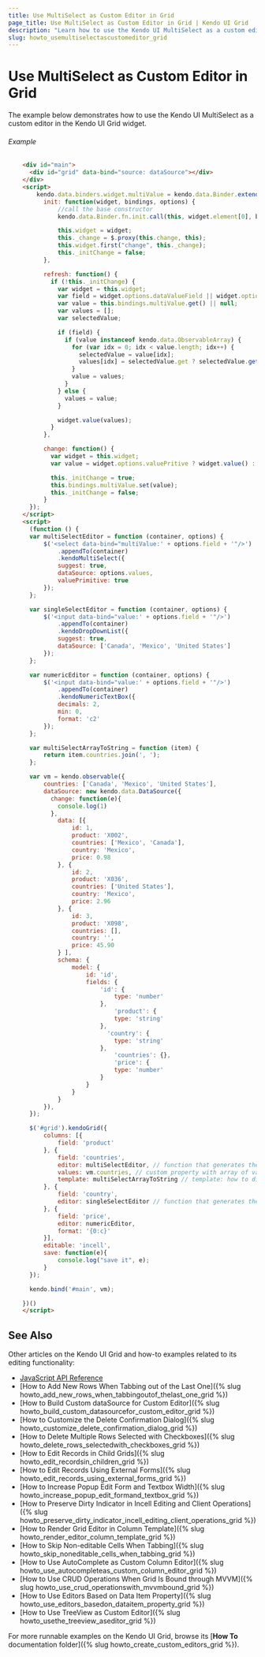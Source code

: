 ```yaml
---
title: Use MultiSelect as Custom Editor in Grid
page_title: Use MultiSelect as Custom Editor in Grid | Kendo UI Grid
description: "Learn how to use the Kendo UI MultiSelect as a custom editor in the Kendo UI Grid widget."
slug: howto_usemultiselectascustomeditor_grid
---
```


# Use MultiSelect as Custom Editor in Grid

The example below demonstrates how to use the Kendo UI MultiSelect as a custom editor in the Kendo UI Grid widget.

###### Example

```html
    <div id="main">
      <div id="grid" data-bind="source: dataSource"></div>
    </div>
    <script>
        kendo.data.binders.widget.multiValue = kendo.data.Binder.extend({
          init: function(widget, bindings, options) {
              //call the base constructor
              kendo.data.Binder.fn.init.call(this, widget.element[0], bindings, options);

              this.widget = widget;
              this._change = $.proxy(this.change, this);
              this.widget.first("change", this._change);
              this._initChange = false;
          },

          refresh: function() {
            if (!this._initChange) {
              var widget = this.widget;
              var field = widget.options.dataValueField || widget.options.dataTextField;
              var value = this.bindings.multiValue.get() || null;
              var values = [];
              var selectedValue;

              if (field) {
                if (value instanceof kendo.data.ObservableArray) {
                  for (var idx = 0; idx < value.length; idx++) {
                    selectedValue = value[idx];
                    values[idx] = selectedValue.get ? selectedValue.get(field) : selectedValue;
                  }
                  value = values;
                }
              } else {
                values = value;
              }

              widget.value(values);
            }
          },

          change: function() {
            var widget = this.widget;
            var value = widget.options.valuePritive ? widget.value() : widget.dataItems();

            this._initChange = true;
            this.bindings.multiValue.set(value);
            this._initChange = false;
          }
      });
    </script>
    <script>
      (function () {
      var multiSelectEditor = function (container, options) {
          $('<select data-bind="multiValue:' + options.field + '"/>')
              .appendTo(container)
              .kendoMultiSelect({
              suggest: true,
              dataSource: options.values,
              valuePrimitive: true
          });
      };

      var singleSelectEditor = function (container, options) {
          $('<input data-bind="value:' + options.field + '"/>')
              .appendTo(container)
              .kendoDropDownList({
              suggest: true,
              dataSource: ['Canada', 'Mexico', 'United States']
          });
      };

      var numericEditor = function (container, options) {
          $('<input data-bind="value:' + options.field + '"/>')
              .appendTo(container)
              .kendoNumericTextBox({
              decimals: 2,
              min: 0,
              format: 'c2'
          });
      };

      var multiSelectArrayToString = function (item) {
          return item.countries.join(', ');
      };

      var vm = kendo.observable({
          countries: ['Canada', 'Mexico', 'United States'],
          dataSource: new kendo.data.DataSource({
            change: function(e){
              console.log(1)
            },
              data: [{
                  id: 1,
                  product: 'X002',
                  countries: ['Mexico', 'Canada'],
                  country: 'Mexico',
                  price: 0.98
              }, {
                  id: 2,
                  product: 'X036',
                  countries: ['United States'],
                  country: 'Mexico',
                  price: 2.96
              }, {
                  id: 3,
                  product: 'X098',
                  countries: [],
                  country: '',
                  price: 45.90
              } ],
              schema: {
                  model: {
                      id: 'id',
                      fields: {
                          'id': {
                              type: 'number'
                          },
                              'product': {
                              type: 'string'
                          },
                            'country': {
                              type: 'string'
                          },
                              'countries': {},
                              'price': {
                              type: 'number'
                          }
                      }
                  }
              }
          }),
      });

      $('#grid').kendoGrid({
          columns: [{
              field: 'product'
          }, {
              field: 'countries',
              editor: multiSelectEditor, // function that generates the multiSelect control
              values: vm.countries, // custom property with array of values
              template: multiSelectArrayToString // template: how to display text in grid
          }, {
              field: 'country',
              editor: singleSelectEditor // function that generates the multiSelect control
          }, {
              field: 'price',
              editor: numericEditor,
              format: '{0:c}'
          }],
          editable: 'incell',
          save: function(e){
              console.log("save it", e);
          }
      });

      kendo.bind('#main', vm);

    })()
    </script>
```

## See Also

Other articles on the Kendo UI Grid and how-to examples related to its editing functionality:

* [JavaScript API Reference](/api/javascript/ui/grid)
* [How to Add New Rows When Tabbing out of the Last One]({% slug howto_add_new_rows_when_tabbingoutof_thelast_one_grid %})
* [How to Build Custom dataSource for Custom Editor]({% slug howto_build_custom_datasourcefor_custom_editor_grid %})
* [How to Customize the Delete Confirmation Dialog]({% slug howto_customize_delete_confirmation_dialog_grid %})
* [How to Delete Multiple Rows Selected with Checkboxes]({% slug howto_delete_rows_selectedwith_checkboxes_grid %})
* [How to Edit Records in Child Grids]({% slug howto_edit_recordsin_children_grid %})
* [How to Edit Records Using External Forms]({% slug howto_edit_records_using_external_forms_grid %})
* [How to Increase Popup Edit Form and Textbox Width]({% slug howto_increase_popup_edit_formand_textbox_grid %})
* [How to Preserve Dirty Indicator in Incell Editing and Client Operations]({% slug howto_preserve_dirty_indicator_incell_editing_client_operations_grid %})
* [How to Render Grid Editor in Column Template]({% slug howto_render_editor_column_template_grid %})
* [How to Skip Non-editable Cells When Tabbing]({% slug howto_skip_noneditable_cells_when_tabbing_grid %})
* [How to Use AutoComplete as Custom Column Editor]({% slug howto_use_autocompleteas_custom_column_editor_grid %})
* [How to Use CRUD Operations When Grid Is Bound through MVVM]({% slug howto_use_crud_operationswith_mvvmbound_grid %})
* [How to Use Editors Based on Data Item Property]({% slug howto_use_editors_basedon_dataitem_property_grid %})
* [How to Use TreeView as Custom Editor]({% slug howto_usethe_treeview_aseditor_grid %})

For more runnable examples on the Kendo UI Grid, browse its [**How To** documentation folder]({% slug howto_create_custom_editors_grid %}).
